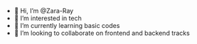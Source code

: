 - 👋 Hi, I’m @Zara-Ray
- 👀 I’m interested in tech
- 🌱 I’m currently learning basic codes
- 💞️ I’m looking to collaborate on frontend and backend tracks


<!---
Zara-Ray/Zara-Ray is a ✨ special ✨ repository because its `README.md` (this file) appears on your GitHub profile.
You can click the Preview link to take a look at your changes.
--->
